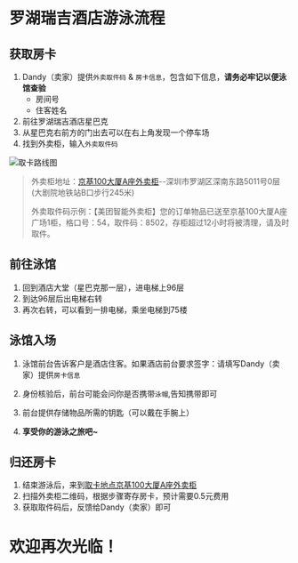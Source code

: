 # 罗湖瑞吉酒店游泳流程

## 获取房卡

1. Dandy（卖家）提供`外卖取件码` & `房卡信息`，包含如下信息，**请务必牢记以便泳馆查验**
   * 房间号
   * 住客姓名
2. 前往罗湖瑞吉酒店星巴克
3. 从星巴克右前方的门出去可以在右上角发现一个停车场
4. 找到外卖柜，输入`外卖取件码`

![取卡路线图](https://cdn.jsdelivr.net/gh/maozuxiao/Image-shack/image-20250821202535132.png)

> 外卖柜地址：[京基100大厦A座外卖柜](https://www.amap.com/place/B0FFGWHCQ1)--深圳市罗湖区深南东路5011号0层(大剧院地铁站B口步行245米)
>
> 外卖取件码示例：【美团智能外卖柜】您的订单物品已送至京基100大厦A座广场1柜，格口号：54，取件码：8502，存柜超过12小时将被清理，请及时取件。

## 前往泳馆

1. 回到酒店大堂（星巴克那一层），进电梯上96层
2. 到达96层后出电梯右转
3. 再次右转，可以看到一排电梯，乘坐电梯到75楼

## 泳馆入场

1. 泳馆前台告诉客户是酒店住客。如果酒店前台要求签字：请填写Dandy（卖家）提供`房卡信息`

2. 身份核验后，前台可能会问你是否携带`泳帽`,告知携带即可

3. 前台提供存储物品所需的钥匙（可以戴在手腕上）

4. **享受你的游泳之旅吧~**

## 归还房卡

1. 结束游泳后，来到[取卡地点京基100大厦A座外卖柜](https://www.amap.com/place/B0FFGWHCQ1)
2. 扫描外卖柜二维码，根据步骤寄存房卡，预计需要0.5元费用
3. 获取取件码后，反馈给Dandy（卖家）即可

# 欢迎再次光临！
